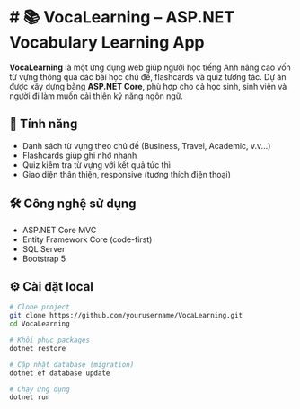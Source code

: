 # # 📚 VocaLearning – ASP.NET Vocabulary Learning App

**VocaLearning** là một ứng dụng web giúp người học tiếng Anh nâng cao vốn từ vựng thông qua các bài học chủ đề, flashcards và quiz tương tác. Dự án được xây dựng bằng **ASP.NET Core**, phù hợp cho cả học sinh, sinh viên và người đi làm muốn cải thiện kỹ năng ngôn ngữ.

## 🚀 Tính năng

- Danh sách từ vựng theo chủ đề (Business, Travel, Academic, v.v...)
- Flashcards giúp ghi nhớ nhanh
- Quiz kiểm tra từ vựng với kết quả tức thì
- Giao diện thân thiện, responsive (tương thích điện thoại)

## 🛠️ Công nghệ sử dụng

- ASP.NET Core MVC
- Entity Framework Core (code-first)
- SQL Server
- Bootstrap 5

## ⚙️ Cài đặt local

```bash
# Clone project
git clone https://github.com/yourusername/VocaLearning.git
cd VocaLearning

# Khôi phục packages
dotnet restore

# Cập nhật database (migration)
dotnet ef database update

# Chạy ứng dụng
dotnet run
